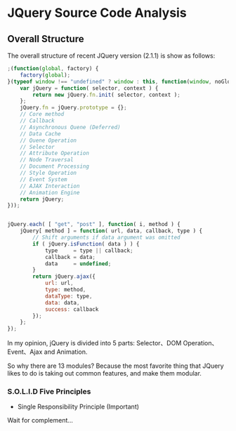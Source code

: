 # JQuery Source Code Analysis

## Overall Structure

The overall structure of recent JQuery version (2.1.1) is show as follows:

```javascript
;(function(global, factory) {
    factory(global);
}(typeof window !== "undefined" ? window : this, function(window, noGlobal) {
    var jQuery = function( selector, context ) {
		return new jQuery.fn.init( selector, context );
	};
	jQuery.fn = jQuery.prototype = {};
	// Core method
	// Callback
	// Asynchronous Quene (Deferred)
	// Data Cache
	// Quene Operation
	// Selector
	// Attribute Operation
	// Node Traversal
	// Document Processing
	// Style Operation
	// Event System
	// AJAX Interaction
	// Animation Engine
	return jQuery;
}));


jQuery.each( [ "get", "post" ], function( i, method ) {
    jQuery[ method ] = function( url, data, callback, type ) {
		// Shift arguments if data argument was omitted
		if ( jQuery.isFunction( data ) ) {
			type     = type || callback;
			callback = data;
			data     = undefined;
		}
		return jQuery.ajax({
			url: url,
			type: method,
			dataType: type,
			data: data,
			success: callback
		});
	};
});
```

In my opinion, jQuery is divided into 5 parts: Selector、DOM Operation、Event、Ajax and Animation.

So why there are 13 modules? Because the most favorite thing that JQuery likes to do is taking out common features, and make them modular.

### S.O.L.I.D Five Principles

- Single Responsibility Principle (Important)

Wait for complement...

##

